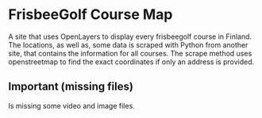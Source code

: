 # FrisbeeGolf Course Map

A site that uses OpenLayers to display every frisbeegolf course in Finland. The locations, as well as, some data is scraped with Python from another site, that contains the information for all courses. The scrape method uses openstreetmap to find the exact coordinates if only an address is provided.

## Important (missing files)

Is missing some video and image files.
